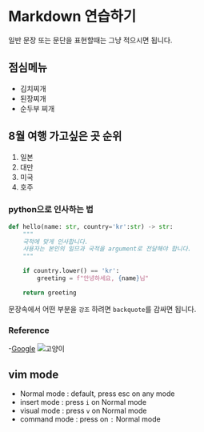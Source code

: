 # Markdown 연습하기

일반 문장 또는 문단을 표현할때는 그냥 적으시면 됩니다.

## 점심메뉴

- 김치찌개
- 된장찌개
- 순두부 찌개

## 8월 여행 가고싶은 곳 순위

1. 일본
2. 대만
3. 미국
4. 호주

### python으로 인사하는 법 
```python
def hello(name: str, country='kr':str) -> str:
    """
    국적에 맞게 인사합니다.
    사용자는 본인의 일므과 국적을 argument로 전달해야 합니다.
    """

    if country.lower() == 'kr':
        greeting = f"안녕하세요, {name}님"

    return greeting
```

문장속에서 어떤 부분을 `강조` 하려면 `backquote`를 감싸면 됩니다.

### Reference

-[Google](https://www.google.com/)
![고양이](./cat.jpg)

## vim mode

- Normal mode : default, press esc on any mode
- insert mode : press `i` on Normal mode
- visual mode : press `v` on Normal mode
- command mode : press on `:` Normal mode




